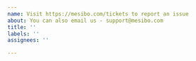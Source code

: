 ```yaml
---
name: Visit https://mesibo.com/tickets to report an issue
about: You can also email us - support@mesibo.com
title: ''
labels: ''
assignees: ''

---
```



